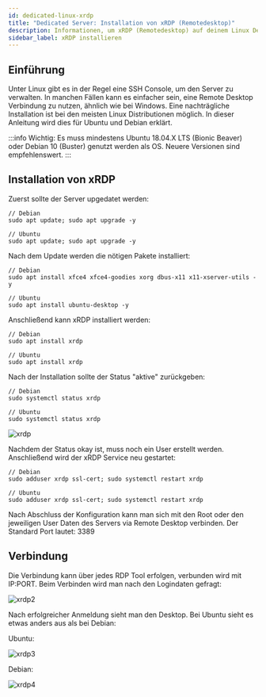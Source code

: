 ```yaml
---
id: dedicated-linux-xrdp
title: "Dedicated Server: Installation von xRDP (Remotedesktop)"
description: Informationen, um xRDP (Remotedesktop) auf deinem Linux Dedicated Server zu installieren - ZAP-Hosting.com Dokumentation
sidebar_label: xRDP installieren
---
```




## Einführung

Unter Linux gibt es in der Regel eine SSH Console, um den Server zu verwalten. In manchen Fällen kann es einfacher sein, eine Remote Desktop Verbindung zu nutzen, ähnlich wie bei Windows. 
Eine nachträgliche Installation ist bei den meisten Linux Distributionen möglich. In dieser Anleitung wird dies für Ubuntu und Debian erklärt. 

:::info
Wichtig: Es muss mindestens Ubuntu 18.04.X LTS (Bionic Beaver) oder Debian 10 (Buster) genutzt werden als OS. Neuere Versionen sind empfehlenswert. 
:::

## Installation von xRDP

Zuerst sollte der Server upgedatet werden: 
```
// Debian
sudo apt update; sudo apt upgrade -y

// Ubuntu
sudo apt update; sudo apt upgrade -y
```

Nach dem Update werden die nötigen Pakete installiert: 
```
// Debian
sudo apt install xfce4 xfce4-goodies xorg dbus-x11 x11-xserver-utils -y

// Ubuntu
sudo apt install ubuntu-desktop -y
```

Anschließend kann xRDP installiert werden: 
```
// Debian
sudo apt install xrdp

// Ubuntu
sudo apt install xrdp
```

Nach der Installation sollte der Status "aktive" zurückgeben: 
```
// Debian
sudo systemctl status xrdp

// Ubuntu
sudo systemctl status xrdp
```
![xrdp](https://user-images.githubusercontent.com/61953937/167338238-3a22fa41-5309-4076-b2a5-355f6a870454.png)

Nachdem der Status okay ist, muss noch ein User erstellt werden. Anschließend wird der xRDP Service neu gestartet: 
```
// Debian
sudo adduser xrdp ssl-cert; sudo systemctl restart xrdp

// Ubuntu
sudo adduser xrdp ssl-cert; sudo systemctl restart xrdp
```

Nach Abschluss der Konfiguration kann man sich mit den Root oder den jeweiligen User Daten des Servers via Remote Desktop verbinden. 
Der Standard Port lautet: 3389

## Verbindung 

Die Verbindung kann über jedes RDP Tool erfolgen, verbunden wird mit IP:PORT. 
Beim Verbinden wird man nach den Logindaten gefragt: 

![xrdp2](https://user-images.githubusercontent.com/61953937/167338260-9c50c532-272a-4cdb-b912-8e47a499c899.png)

Nach erfolgreicher Anmeldung sieht man den Desktop. 
Bei Ubuntu sieht es etwas anders aus als bei Debian:

Ubuntu: 

![xrdp3](https://user-images.githubusercontent.com/61953937/167338277-df2e5953-4457-41df-b45d-28f0b8f8d89f.png)

Debian: 

![xrdp4](https://user-images.githubusercontent.com/61953937/167338282-57cd81f2-38d9-4db4-ae3b-0178dbf0fb79.png)
